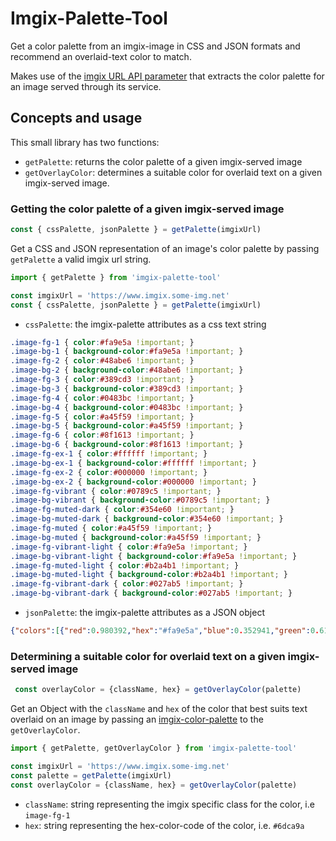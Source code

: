 # Imgix-Palette-Tool

 Get a color palette from an imgix-image in CSS and JSON formats and recommend an overlaid-text color to match.
 
 Makes use of the [imgix URL API parameter](https://docs.imgix.com/apis/url/color-palette/palette) that extracts the color palette for an image served through its service.

## Concepts and usage

This small library has two functions: 
- `getPalette`: returns the color palette of a given imgix-served image
- `getOverlayColor`: determines a suitable color for overlaid text on a given imgix-served image.

<!-- This library can be used to automatically adjust styling depending on an imgix asset's attributes. I.e., have an image's overlaid text automatically update its color styles if the image changes in any way. -->

### Getting the color palette of a given imgix-served image

```javascript
const { cssPalette, jsonPalette } = getPalette(imgixUrl)
```

 Get a CSS and JSON representation of an image's color palette by passing `getPalette` a valid imgix url string.

 ```javascript
import { getPalette } from 'imgix-palette-tool'

const imgixUrl = 'https://www.imgix.some-img.net'
const { cssPalette, jsonPalette } = getPalette(imgixUrl)

 ```

   - `cssPalette`: the imgix-palette attributes as a css text string

  ```css
.image-fg-1 { color:#fa9e5a !important; }
.image-bg-1 { background-color:#fa9e5a !important; }
.image-fg-2 { color:#48abe6 !important; }
.image-bg-2 { background-color:#48abe6 !important; }
.image-fg-3 { color:#389cd3 !important; }
.image-bg-3 { background-color:#389cd3 !important; }
.image-fg-4 { color:#0483bc !important; }
.image-bg-4 { background-color:#0483bc !important; }
.image-fg-5 { color:#a45f59 !important; }
.image-bg-5 { background-color:#a45f59 !important; }
.image-fg-6 { color:#8f1613 !important; }
.image-bg-6 { background-color:#8f1613 !important; }
.image-fg-ex-1 { color:#ffffff !important; }
.image-bg-ex-1 { background-color:#ffffff !important; }
.image-fg-ex-2 { color:#000000 !important; }
.image-bg-ex-2 { background-color:#000000 !important; }
.image-fg-vibrant { color:#0789c5 !important; }
.image-bg-vibrant { background-color:#0789c5 !important; }
.image-fg-muted-dark { color:#354e60 !important; }
.image-bg-muted-dark { background-color:#354e60 !important; }
.image-fg-muted { color:#a45f59 !important; }
.image-bg-muted { background-color:#a45f59 !important; }
.image-fg-vibrant-light { color:#fa9e5a !important; }
.image-bg-vibrant-light { background-color:#fa9e5a !important; }
.image-fg-muted-light { color:#b2a4b1 !important; }
.image-bg-muted-light { background-color:#b2a4b1 !important; }
.image-fg-vibrant-dark { color:#027ab5 !important; }
.image-bg-vibrant-dark { background-color:#027ab5 !important; }
  ```

   - `jsonPalette`: the imgix-palette attributes as a JSON object

   ```json
   {"colors":[{"red":0.980392,"hex":"#fa9e5a","blue":0.352941,"green":0.619608},{"red":0.282353,"hex":"#48abe6","blue":0.901961,"green":0.670588},{"red":0.219608,"hex":"#389cd3","blue":0.827451,"green":0.611765},{"red":0.0156863,"hex":"#0483bc","blue":0.737255,"green":0.513725},{"red":0.643137,"hex":"#a45f59","blue":0.34902,"green":0.372549},{"red":0.560784,"hex":"#8f1613","blue":0.0745098,"green":0.0862745}],"average_luminance":0.375264,"dominant_colors":{"vibrant":{"red":0.027451,"hex":"#0789c5","blue":0.772549,"green":0.537255},"muted_light":{"red":0.698039,"hex":"#b2a4b1","blue":0.694118,"green":0.643137},"muted":{"red":0.643137,"hex":"#a45f59","blue":0.34902,"green":0.372549},"vibrant_dark":{"red":0.00784314,"hex":"#027ab5","blue":0.709804,"green":0.478431},"vibrant_light":{"red":0.980392,"hex":"#fa9e5a","blue":0.352941,"green":0.619608},"muted_dark":{"red":0.207843,"hex":"#354e60","blue":0.376471,"green":0.305882}}}
   ```

### Determining a suitable color for overlaid text on a given imgix-served image

```javascript
 const overlayColor = {className, hex} = getOverlayColor(palette)
```

Get an Object with the `className` and `hex` of the color that best suits text overlaid on an image by passing an [imgix-color-palette](#getting-the-color-palette-of-a-given-imgix-served-image) to the `getOverlayColor`.

 ``` javascript
 import { getPalette, getOverlayColor } from 'imgix-palette-tool'

 const imgixUrl = 'https://www.imgix.some-img.net'
 const palette = getPalette(imgixUrl)
 const overlayColor = {className, hex} = getOverlayColor(palette)

 ```

   - `className`: string representing the imgix specific class for the color, i.e `image-fg-1`
  - `hex`: string representing the hex-color-code of the color, i.e. `#6dca9a`